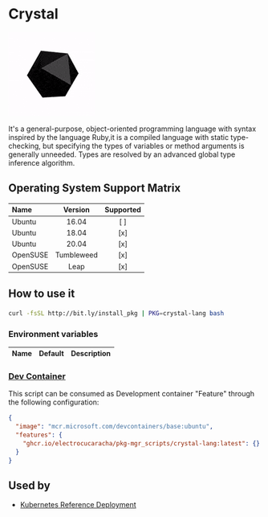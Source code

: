 # Crystal

![Logo](../../docs/img/crystal-lang.gif)

It's a general-purpose, object-oriented programming language with
syntax inspired by the language Ruby,it is a compiled language with
static type-checking, but specifying the types of variables or method
arguments is generally unneeded. Types are resolved by an advanced
global type inference algorithm.

## Operating System Support Matrix

| Name     |  Version   | Supported |
| :------- | :--------: | :-------: |
| Ubuntu   |   16.04    |    [ ]    |
| Ubuntu   |   18.04    |    [x]    |
| Ubuntu   |   20.04    |    [x]    |
| OpenSUSE | Tumbleweed |    [x]    |
| OpenSUSE |    Leap    |    [x]    |

## How to use it

```bash
curl -fsSL http://bit.ly/install_pkg | PKG=crystal-lang bash
```

### Environment variables

| Name | Default | Description |
| :--- | :------ | :---------- |

### [Dev Container](https://containers.dev/overview)

This script can be consumed as Development container "Feature" through the
following configuration:

```json
{
  "image": "mcr.microsoft.com/devcontainers/base:ubuntu",
  "features": {
    "ghcr.io/electrocucaracha/pkg-mgr_scripts/crystal-lang:latest": {}
  }
}
```

## Used by

- [Kubernetes Reference Deployment](https://github.com/electrocucaracha/krd)
